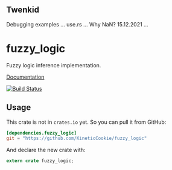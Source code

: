 ## Twenkid

Debugging examples ... use.rs ...
Why NaN?
15.12.2021
...

# fuzzy_logic
Fuzzy logic inference implementation.

[Documentation](http://kineticcookie.github.io/fuzzy_logic/fuzzy_logic/index.html)

[![Build Status](https://travis-ci.org/KineticCookie/fuzzy_logic.svg?branch=master)](https://travis-ci.org/KineticCookie/fuzzy_logic)
## Usage
This crate is not in `crates.io` yet.
So you can pull it from GitHub:

```toml
[dependencies.fuzzy_logic]
git = "https://github.com/KineticCookie/fuzzy_logic"
```
And declare the new crate with:
```rust
extern crate fuzzy_logic;
```
